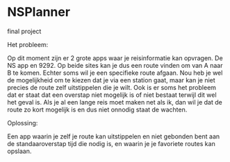 # NSPlanner
final project

Het probleem:

Op dit moment zijn er 2 grote apps waar je reisinformatie kan opvragen. De NS app en 9292. Op beide sites kan je dus een route vinden om van A naar B te komen. Echter soms wil je een specifieke route afgaan. Nou heb je wel de mogelijkheid om te kiezen dat je via een station gaat, maar kan je niet precies de route zelf uitstippelen die je wilt. 
Ook is er soms het probleem dat er staat dat een overstap niet mogelijk is of niet bestaat terwijl dit wel het geval is. Als je al een lange reis moet maken net als ik, dan wil je dat de route zo kort mogelijk is en dus niet onnodig staat de wachten.

Oplossing:

Een app waarin je zelf je route kan uitstippelen en niet gebonden bent aan de standaaroverstap tijd die nodig is, en waarin je je favoriete routes kan opslaan.

